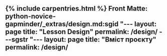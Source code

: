 {% include carpentries.html %} Front Matte: python-novice-gapminder/_extras/design.md:sgid "---
layout: page
title: "Lesson Design"
permalink: /design/
---sgstr "---
layout: page
title: "Вміст проєкту"
permalink: /design/
---

